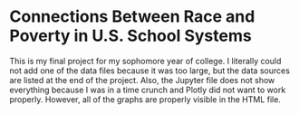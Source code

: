 # Connections Between Race and Poverty in U.S. School Systems
This is my final project for my sophomore year of college.
I literally could not add one of the data files because it was too large, but the data sources are listed at the end of the project.
Also, the Jupyter file does not show everything because I was in a time crunch and Plotly did not want to work properly.
However, all of the graphs are properly visible in the HTML file.
